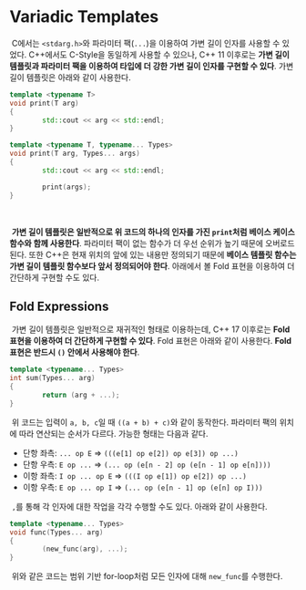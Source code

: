 # Variadic Templates

&nbsp;C에서는 `<stdarg.h>`와 파라미터 팩(`...`)을 이용하여 가변 길이 인자를 사용할 수 있었다. C++에서도 C-Style을 동일하게 사용할 수 있으나, C++ 11 이후로는 **가변 길이 템플릿과 파라미터 팩을 이용하여 타입에 더 강한 가변 길이 인자를 구현할 수 있다**. 가변 길이 템플릿은 아래와 같이 사용한다.

```C++
template <typename T>
void print(T arg)
{
        std::cout << arg << std::endl;
}

template <typename T, typename... Types>
void print(T arg, Types... args)
{
        std::cout << arg << std::endl;

        print(args);
}
```
<br>

&nbsp;**가변 길이 템플릿은 일반적으로 위 코드의 하나의 인자를 가진 `print`처럼 베이스 케이스 함수와 함께 사용한다**. 파라미터 팩이 없는 함수가 더 우선 순위가 높기 때문에 오버로드된다. 또한 C++은 현재 위치의 앞에 있는 내용만 정의되기 때문에 **베이스 템플릿 함수는 가변 길이 템플릿 함수보다 앞서 정의되어야 한다**. 아래에서 볼 Fold 표현을 이용하여 더 간단하게 구현할 수도 있다.


## Fold Expressions

&nbsp;가변 길이 템플릿은 일반적으로 재귀적인 형태로 이용하는데, C++ 17 이후로는 **Fold 표현을 이용하여 더 간단하게 구현할 수 있다**. Fold 표현은 아래와 같이 사용한다. **Fold 표현은 반드시 `()` 안에서 사용해야 한다**.

```C++
template <typename... Types>
int sum(Types... arg)
{
        return (arg + ...);
}
```

&nbsp;위 코드는 입력이 `a, b, c`일 때 `((a + b) + c)`와 같이 동작한다. 파라미터 팩의 위치에 따라 연산되는 순서가 다르다. 가능한 형태는 다음과 같다.

- 단항 좌측: `... op E` => `(((e[1] op e[2]) op e[3]) op ...)`
- 단항 우측: `E op ...` => `(... op (e[n - 2] op (e[n - 1] op e[n])))`
- 이항 좌측: `I op ... op E` => `(((I op e[1]) op e[2]) op ...)`
- 이항 우측: `E op ... op I` => `(... op (e[n - 1] op (e[n] op I)))`


&nbsp;`,`를 통해 각 인자에 대한 작업을 각각 수행할 수도 있다. 아래와 같이 사용한다.

```C++
template <typename... Types>
void func(Types... arg)
{
        (new_func(arg), ...);
}
```

&nbsp;위와 같은 코드는 범위 기반 for-loop처럼 모든 인자에 대해 `new_func`를 수행한다.
